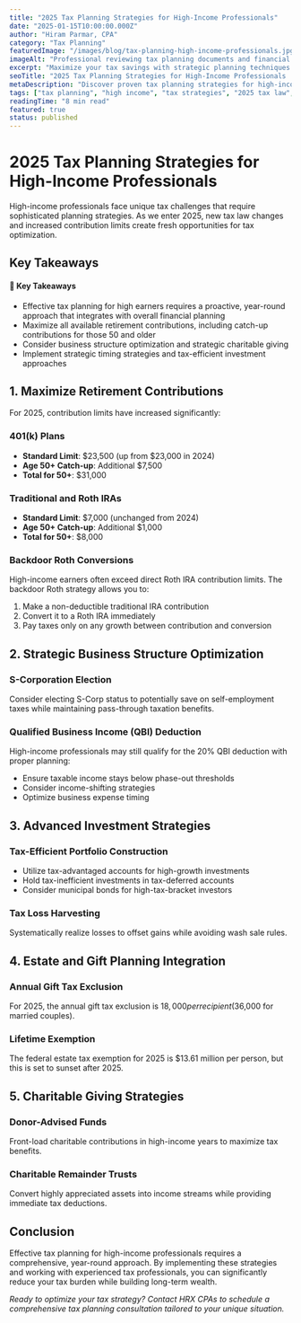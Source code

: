 ```yaml
---
title: "2025 Tax Planning Strategies for High-Income Professionals"
date: "2025-01-15T10:00:00.000Z"
author: "Hiram Parmar, CPA"
category: "Tax Planning"
featuredImage: "/images/blog/tax-planning-high-income-professionals.jpg"
imageAlt: "Professional reviewing tax planning documents and financial charts"
excerpt: "Maximize your tax savings with strategic planning techniques specifically designed for executives, entrepreneurs, and high-earning professionals in 2025."
seoTitle: "2025 Tax Planning Strategies for High-Income Professionals | HRX CPAs"
metaDescription: "Discover proven tax planning strategies for high-income professionals in 2025. Expert CPA advice on maximizing deductions, retirement contributions, and tax-efficient investments."
tags: ["tax planning", "high income", "tax strategies", "2025 tax law", "executive compensation"]
readingTime: "8 min read"
featured: true
status: published
---
```


# 2025 Tax Planning Strategies for High-Income Professionals

High-income professionals face unique tax challenges that require sophisticated planning strategies. As we enter 2025, new tax law changes and increased contribution limits create fresh opportunities for tax optimization.

## Key Takeaways

<div class="highlight-box">
<h4>🎯 Key Takeaways</h4>
<ul>
<li>Effective tax planning for high earners requires a proactive, year-round approach that integrates with overall financial planning</li>
<li>Maximize all available retirement contributions, including catch-up contributions for those 50 and older</li>
<li>Consider business structure optimization and strategic charitable giving</li>
<li>Implement strategic timing strategies and tax-efficient investment approaches</li>
</ul>
</div>

## 1. Maximize Retirement Contributions

For 2025, contribution limits have increased significantly:

### 401(k) Plans
- **Standard Limit**: $23,500 (up from $23,000 in 2024)
- **Age 50+ Catch-up**: Additional $7,500
- **Total for 50+**: $31,000

### Traditional and Roth IRAs
- **Standard Limit**: $7,000 (unchanged from 2024)
- **Age 50+ Catch-up**: Additional $1,000
- **Total for 50+**: $8,000

### Backdoor Roth Conversions
High-income earners often exceed direct Roth IRA contribution limits. The backdoor Roth strategy allows you to:
1. Make a non-deductible traditional IRA contribution
2. Convert it to a Roth IRA immediately
3. Pay taxes only on any growth between contribution and conversion

## 2. Strategic Business Structure Optimization

### S-Corporation Election
Consider electing S-Corp status to potentially save on self-employment taxes while maintaining pass-through taxation benefits.

### Qualified Business Income (QBI) Deduction
High-income professionals may still qualify for the 20% QBI deduction with proper planning:
- Ensure taxable income stays below phase-out thresholds
- Consider income-shifting strategies
- Optimize business expense timing

## 3. Advanced Investment Strategies

### Tax-Efficient Portfolio Construction
- Utilize tax-advantaged accounts for high-growth investments
- Hold tax-inefficient investments in tax-deferred accounts
- Consider municipal bonds for high-tax-bracket investors

### Tax Loss Harvesting
Systematically realize losses to offset gains while avoiding wash sale rules.

## 4. Estate and Gift Planning Integration

### Annual Gift Tax Exclusion
For 2025, the annual gift tax exclusion is $18,000 per recipient ($36,000 for married couples).

### Lifetime Exemption
The federal estate tax exemption for 2025 is $13.61 million per person, but this is set to sunset after 2025.

## 5. Charitable Giving Strategies

### Donor-Advised Funds
Front-load charitable contributions in high-income years to maximize tax benefits.

### Charitable Remainder Trusts
Convert highly appreciated assets into income streams while providing immediate tax deductions.

## Conclusion

Effective tax planning for high-income professionals requires a comprehensive, year-round approach. By implementing these strategies and working with experienced tax professionals, you can significantly reduce your tax burden while building long-term wealth.

*Ready to optimize your tax strategy? Contact HRX CPAs to schedule a comprehensive tax planning consultation tailored to your unique situation.*